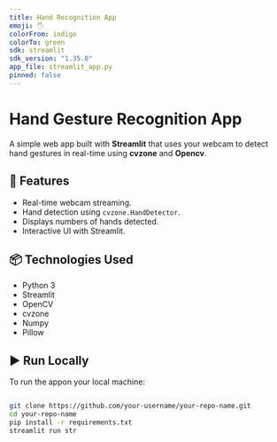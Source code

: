 ```yaml
---
title: Hand Recognition App
emoji: 🖐️
colorFrom: indigo
colorTo: green
sdk: streamlit
sdk_version: "1.35.0"
app_file: streamlit_app.py
pinned: false
---
```



# Hand Gesture Recognition App

A simple web app built with **Streamlit** that uses your webcam to detect hand gestures in real-time using **cvzone** and **Opencv**.

## 🚀 Features

- Real-time webcam streaming.
- Hand detection using `cvzone.HandDetector`.
- Displays numbers of hands detected.
- Interactive UI with Streamlit.

## 📦 Technologies Used

- Python 3
- Streamlit
- OpenCV
- cvzone
- Numpy
- Pillow

## ▶️ Run Locally

To run the appon your local machine: 

```bash

git clone https://github.com/your-username/your-repo-name.git
cd your-repo-name
pip install -r requirements.txt
streamlit run str